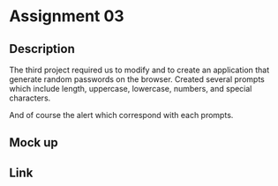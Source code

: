 # Assignment 03

## Description

The third project required us to modify and to create an application that generate random passwords on the browser.
Created several prompts which include length, uppercase, lowercase, numbers, and special characters.

And of course the alert which correspond with each prompts.

## Mock up 

## Link